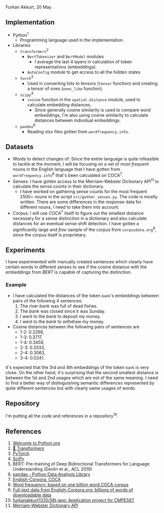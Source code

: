 Furkan Akkurt, 20 May

## Implementation

- Python<sup>1</sup>
	- Programming language used in the implementation.
- Libraries
	- `transformers`<sup>2</sup>
		- `BertTokenizer` and `BertModel` modules
			- I average the last 4 layers in calculation of token representations (embeddings).
		- `AutoConfig` module to get access to all the hidden states
	- `torch`<sup>3</sup>
		- Used in converting lists to tensors (`tensor` function) and creating a tensor of ones (`ones_like` function).
	- `scipy`<sup>4</sup>
		- `cosine` function in the `spatial.distance` module, used to calculate embedding distances.
			- Since generally cosine similarity is used to compare word embeddings, I'm also using cosine similarity to calculate distances between individual embeddings.
	- `pandas`<sup>6</sup>
		- Reading *xlsx* files gotten from `wordfrequency.info`.

## Datasets

- Words to detect changes of: Since the entire language is quite infeasible to tackle at the moment, I will be focusing on a set of *most frequent* nouns in the English language that I have gotten from `wordfrequency.info`<sup>8</sup> that's been calculated on COCA<sup>7</sup>.
- Senses: I have gotten access to the Merriam-Webster Dictionary API<sup>11</sup> to calculate the sense counts in their dictionary.
	- I have worked on gathering sense counts for the most frequent 2500~ nouns in the script `src/gather_senses.py`. The code is mostly written. There are some differences in the response data for different nouns, I need to take them into account.
- Corpus: I will use *COCA*<sup>7</sup> itself to figure out the smallest distance necessary for a sense distinction in a dictionary and also calculate distances for an eventual sense shift detection. I have gotten a significantly large and *free* sample of the corpus from `corpusdata.org`<sup>9</sup>, since the corpus itself is proprietary.

## Experiments

I have experimented with manually created sentences which clearly have certain words in different senses to see if the cosine distance with the embeddings from *BERT* is capable of capturing the distinction.

### Example

- I have calculated the distances of the token `bank`'s embeddings between pairs of the following 4 sentences:
	1. The river *bank* was full of dead fishes.
	2. The *bank* was closed since it was Sunday.
	3. I went to the *bank* to deposit my money.
	4. I went to the *bank* to withdraw my money.
- Cosine distances between the following pairs of sentences are
	- 1-2: $0.2266$,
	- 1-3: $0.3717$,
	- 1-4: $0.3458$,
	- 2-3: $0.3333$,
	- 2-4: $0.3063$,
	- 3-4: $0.0241$.

It's expected that the 3rd and 4th embeddings of the token `bank` is very close. On the other hand, it's surprising that the second smallest distance is between the 1st and 2nd usages which are not of the same meaning. I need to find a better way of distinguishing semantic differences represented by quite different sentences but with clearly same usages of words.

## Repository

I'm putting all the code and references in a repository<sup>10</sup>.

## References

1. [Welcome to Python.org](https://www.python.org)
2. [🤗 Transformers](https://huggingface.co/docs/transformers/index)
3. [PyTorch](https://pytorch.org)
4. [SciPy](https://scipy.org)
5. BERT: Pre-training of Deep Bidirectional Transformers for Language Understanding (Devlin et al., ACL 2019)
6. [pandas - Python Data Analysis Library](https://pandas.pydata.org)
7. [English-Corpora: COCA](https://www.english-corpora.org/coca)
8. [Word frequency: based on one billion word COCA corpus](https://www.wordfrequency.info/samples.asp)
9. [Full-text data from English-Corpora.org: billions of words of downloadable data](https://www.corpusdata.org/formats.asp)
10. [furkanakkurt1335/58t-app: Application project for CMPE58T](https://github.com/furkanakkurt1335/58t-app)
11. [Merriam-Webster Dictionary API](https://www.dictionaryapi.com)
